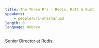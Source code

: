 ```yaml
---
title: The Three R's - Redis, Raft & Rust
speakers:
    - people/uri-shachar.md
length: 0
language: Hebrew
---
```


Senior Director at [Redis](https://redis.com/)
